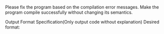 Please fix the program based on the compilation error messages. Make the program compile successfully without changing its semantics.

Output Format Specification(Only output code without explanation)
Desired format:
<The whole fixed code that can compile.>